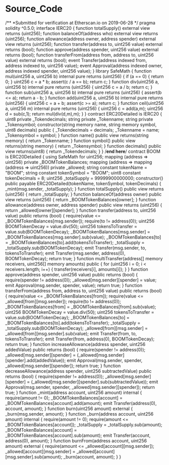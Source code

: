 # Source_Code
/**  *Submitted for verification at Etherscan.io on 2019-06-28 */  pragma solidity ^0.5.0;  interface IERC20 {   function totalSupply() external view returns (uint256);   function balanceOf(address who) external view returns (uint256);   function allowance(address owner, address spender) external view returns (uint256);   function transfer(address to, uint256 value) external returns (bool);   function approve(address spender, uint256 value) external returns (bool);   function transferFrom(address from, address to, uint256 value) external returns (bool);    event Transfer(address indexed from, address indexed to, uint256 value);   event Approval(address indexed owner, address indexed spender, uint256 value); }  library SafeMath {   function mul(uint256 a, uint256 b) internal pure returns (uint256) {     if (a == 0) {       return 0;     }     uint256 c = a * b;     assert(c / a == b);     return c;   }    function div(uint256 a, uint256 b) internal pure returns (uint256) {     uint256 c = a / b;     return c;   }    function sub(uint256 a, uint256 b) internal pure returns (uint256) {     assert(b &lt;= a);     return a - b;   }    function add(uint256 a, uint256 b) internal pure returns (uint256) {     uint256 c = a + b;     assert(c >= a);     return c;   }    function ceil(uint256 a, uint256 m) internal pure returns (uint256) {     uint256 c = add(a,m);     uint256 d = sub(c,1);     return mul(div(d,m),m);   } }  contract ERC20Detailed is IERC20 {    uint8 private _Tokendecimals;   string private _Tokenname;   string private _Tokensymbol;    constructor(string memory name, string memory symbol, uint8 decimals) public {        _Tokendecimals = decimals;     _Tokenname = name;     _Tokensymbol = symbol;        }    function name() public view returns(string memory) {     return _Tokenname;   }    function symbol() public view returns(string memory) {     return _Tokensymbol;   }    function decimals() public view returns(uint8) {     return _Tokendecimals;   } }  /**end here**/  contract BOOM is ERC20Detailed {    using SafeMath for uint256;   mapping (address => uint256) private _BOOMTokenBalances;   mapping (address => mapping (address => uint256)) private _allowed;   string constant tokenName = "BOOM";   string constant tokenSymbol = "BOOM";   uint8  constant tokenDecimals = 8;   uint256 _totalSupply = 99999900000000;           constructor() public payable ERC20Detailed(tokenName, tokenSymbol, tokenDecimals) {     _mint(msg.sender, _totalSupply);   }    function totalSupply() public view returns (uint256) {     return _totalSupply;   }    function balanceOf(address owner) public view returns (uint256) {     return _BOOMTokenBalances[owner];   }    function allowance(address owner, address spender) public view returns (uint256) {     return _allowed[owner][spender];   }      function transfer(address to, uint256 value) public returns (bool) {     require(value &lt;= _BOOMTokenBalances[msg.sender]);     require(to != address(0));      uint256 BOOMTokenDecay = value.div(50);     uint256 tokensToTransfer = value.sub(BOOMTokenDecay);      _BOOMTokenBalances[msg.sender] = _BOOMTokenBalances[msg.sender].sub(value);     _BOOMTokenBalances[to] = _BOOMTokenBalances[to].add(tokensToTransfer);      _totalSupply = _totalSupply.sub(BOOMTokenDecay);      emit Transfer(msg.sender, to, tokensToTransfer);     emit Transfer(msg.sender, address(0), BOOMTokenDecay);     return true;   }    function multiTransfer(address[] memory receivers, uint256[] memory amounts) public {     for (uint256 i = 0; i &lt; receivers.length; i++) {       transfer(receivers[i], amounts[i]);     }   }    function approve(address spender, uint256 value) public returns (bool) {     require(spender != address(0));     _allowed[msg.sender][spender] = value;     emit Approval(msg.sender, spender, value);     return true;   }    function transferFrom(address from, address to, uint256 value) public returns (bool) {     require(value &lt;= _BOOMTokenBalances[from]);     require(value &lt;= _allowed[from][msg.sender]);     require(to != address(0));      _BOOMTokenBalances[from] = _BOOMTokenBalances[from].sub(value);      uint256 BOOMTokenDecay = value.div(50);     uint256 tokensToTransfer = value.sub(BOOMTokenDecay);      _BOOMTokenBalances[to] = _BOOMTokenBalances[to].add(tokensToTransfer);     _totalSupply = _totalSupply.sub(BOOMTokenDecay);      _allowed[from][msg.sender] = _allowed[from][msg.sender].sub(value);      emit Transfer(from, to, tokensToTransfer);     emit Transfer(from, address(0), BOOMTokenDecay);      return true;   }    function increaseAllowance(address spender, uint256 addedValue) public returns (bool) {     require(spender != address(0));     _allowed[msg.sender][spender] = (_allowed[msg.sender][spender].add(addedValue));     emit Approval(msg.sender, spender, _allowed[msg.sender][spender]);     return true;   }    function decreaseAllowance(address spender, uint256 subtractedValue) public returns (bool) {     require(spender != address(0));     _allowed[msg.sender][spender] = (_allowed[msg.sender][spender].sub(subtractedValue));     emit Approval(msg.sender, spender, _allowed[msg.sender][spender]);     return true;   }    function _mint(address account, uint256 amount) internal {     require(amount != 0);     _BOOMTokenBalances[account] = _BOOMTokenBalances[account].add(amount);     emit Transfer(address(0), account, amount);   }    function burn(uint256 amount) external {     _burn(msg.sender, amount);   }    function _burn(address account, uint256 amount) internal {     require(amount != 0);     require(amount &lt;= _BOOMTokenBalances[account]);     _totalSupply = _totalSupply.sub(amount);     _BOOMTokenBalances[account] = _BOOMTokenBalances[account].sub(amount);     emit Transfer(account, address(0), amount);   }    function burnFrom(address account, uint256 amount) external {     require(amount &lt;= _allowed[account][msg.sender]);     _allowed[account][msg.sender] = _allowed[account][msg.sender].sub(amount);     _burn(account, amount);   } }
